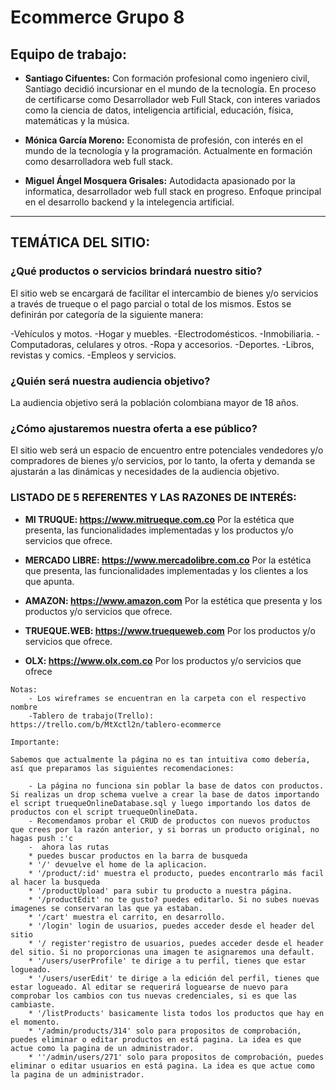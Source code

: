 # **Ecommerce Grupo 8**

## Equipo de trabajo:
- **Santiago Cifuentes:** Con formación profesional como ingeniero civil, Santiago decidió incursionar en el mundo de la tecnología. En proceso de certificarse como Desarrollador web Full Stack, con interes variados como la ciencia de datos, inteligencia artificial, educación, física, matemáticas y la música.

- **Mónica García Moreno:** Economista de profesión, con interés en el mundo de la tecnología y la programación. Actualmente en formación como desarrolladora web full stack.

- **Miguel Ángel Mosquera Grisales:** Autodidacta apasionado por la informatica, desarrollador web full stack en progreso. Enfoque principal en el desarrollo backend y la intelegencia artificial.

---
## **TEMÁTICA DEL SITIO:**


### **¿Qué productos o servicios brindará nuestro sitio?** 
El sitio web se encargará de facilitar el intercambio de bienes y/o servicios a través de trueque o el pago parcial o total de los mismos. Estos se definirán por categoría de la siguiente manera:

-Vehículos y motos.
-Hogar y muebles.
-Electrodomésticos.
-Inmobiliaria.
-Computadoras, celulares y otros.
-Ropa y accesorios.
-Deportes.
-Libros, revistas y comics.
-Empleos y servicios.


### **¿Quién será nuestra audiencia objetivo?**  
La audiencia objetivo será la población colombiana mayor de 18 años. 


### **¿Cómo ajustaremos nuestra oferta a ese público?**
El sitio web será un espacio de encuentro entre potenciales vendedores y/o compradores de bienes y/o servicios, por lo tanto, la oferta y demanda se ajustarán a las dinámicas y necesidades de la audiencia objetivo. 


### **LISTADO DE 5 REFERENTES Y LAS RAZONES DE INTERÉS:**


- **MI TRUQUE: https://www.mitrueque.com.co** Por la estética que presenta, las funcionalidades implementadas y los productos y/o servicios que ofrece.

- **MERCADO LIBRE: https://www.mercadolibre.com.co** Por la estética que presenta, las funcionalidades implementadas y los clientes a los que apunta.

- **AMAZON: https://www.amazon.com** Por la estética que presenta y los productos y/o servicios que ofrece.

- **TRUEQUE.WEB: https://www.truequeweb.com** Por los productos y/o servicios que ofrece.

- **OLX: https://www.olx.com.co** Por los productos y/o servicios que ofrece

~~~
Notas:
    - Los wireframes se encuentran en la carpeta con el respectivo nombre
    -Tablero de trabajo(Trello): https://trello.com/b/MtXctl2n/tablero-ecommerce

Importante:

Sabemos que actualmente la página no es tan intuitiva como debería, así que preparamos las siguientes recomendaciones:

    - La página no funciona sin poblar la base de datos con productos. Si realizas un drop schema vuelve a crear la base de datos importando el script truequeOnlineDatabase.sql y luego importando los datos de productos con el script truequeOnlineData.
    - Recomendamos probar el CRUD de productos con nuevos productos que crees por la razón anterior, y si borras un producto original, no hagas push :'c
    -  ahora las rutas
    * puedes buscar productos en la barra de busqueda
    * '/' devuelve el home de la aplicacion.
    * '/product/:id' muestra el producto, puedes encontrarlo más facil al hacer la busqueda
    * '/productUpload' para subir tu producto a nuestra página.
    * '/productEdit' no te gusto? puedes editarlo. Si no subes nuevas imagenes se conservaran las que ya estaban.
    * '/cart' muestra el carrito, en desarrollo.
    * '/login' login de usuarios, puedes acceder desde el header del sitio
    * '/ register'registro de usuarios, puedes acceder desde el header del sitio. Si no proporcionas una imagen te asignaremos una default.
    * '/users/userProfile' te dirige a tu perfil, tienes que estar logueado.
    * '/users/userEdit' te dirige a la edición del perfil, tienes que estar logueado. Al editar se requerirá loguearse de nuevo para comprobar los cambios con tus nuevas credenciales, si es que las cambiaste.
    * '/listProducts' basicamente lista todos los productos que hay en el momento.
    * '/admin/products/314' solo para propositos de comprobación, puedes eliminar o editar productos en está pagina. La idea es que actue como la pagina de un administrador.
    * ''/admin/users/271' solo para propositos de comprobación, puedes eliminar o editar usuarios en está pagina. La idea es que actue como la pagina de un administrador.

~~~
